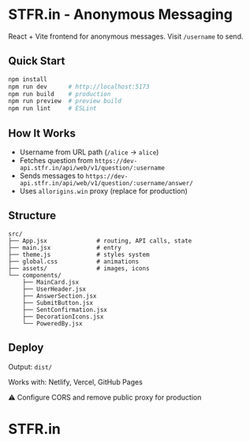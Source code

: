 # STFR.in - Anonymous Messaging

React + Vite frontend for anonymous messages. Visit `/username` to send.

## Quick Start

```bash
npm install
npm run dev      # http://localhost:5173
npm run build    # production
npm run preview  # preview build
npm run lint     # ESLint
```

## How It Works

- Username from URL path (`/alice` → `alice`)
- Fetches question from `https://dev-api.stfr.in/api/web/v1/question/:username`
- Sends messages to `https://dev-api.stfr.in/api/web/v1/question/:username/answer/`
- Uses `allorigins.win` proxy (replace for production)

## Structure

```
src/
├── App.jsx              # routing, API calls, state
├── main.jsx             # entry
├── theme.js             # styles system
├── global.css           # animations
├── assets/              # images, icons
└── components/
    ├── MainCard.jsx
    ├── UserHeader.jsx
    ├── AnswerSection.jsx
    ├── SubmitButton.jsx
    ├── SentConfirmation.jsx
    ├── DecorationIcons.jsx
    └── PoweredBy.jsx
```

## Deploy

Output: `dist/`

Works with: Netlify, Vercel, GitHub Pages

⚠️ Configure CORS and remove public proxy for production
# STFR.in
